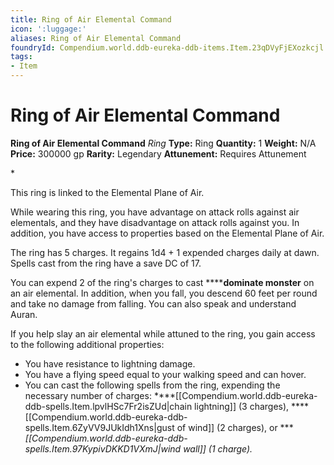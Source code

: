 ```yaml
---
title: Ring of Air Elemental Command
icon: ':luggage:'
aliases: Ring of Air Elemental Command
foundryId: Compendium.world.ddb-eureka-ddb-items.Item.23qDVyFjEXozkcjl
tags:
- Item
---
```


# Ring of Air Elemental Command

**Ring of Air Elemental Command**
_Ring_
**Type:** Ring
**Quantity:** 1
**Weight:** N/A
**Price:** 300000 gp
**Rarity:** Legendary
**Attunement:** Requires Attunement

*<p>This ring is linked to the Elemental Plane of Air.

While wearing this ring, you have advantage on attack rolls against air elementals, and they have disadvantage on attack rolls against you. In addition, you have access to properties based on the Elemental Plane of Air.

The ring has 5 charges. It regains 1d4 + 1 expended charges daily at dawn. Spells cast from the ring have a save DC of 17.

You can expend 2 of the ring's charges to cast ******dominate monster** on an air elemental. In addition, when you fall, you descend 60 feet per round and take no damage from falling. You can also speak and understand Auran.

If you help slay an air elemental while attuned to the ring, you gain access to the following additional properties:</p>
* You have resistance to lightning damage.
* You have a flying speed equal to your walking speed and can hover.
* You can cast the following spells from the ring, expending the necessary number of charges: ****[[Compendium.world.ddb-eureka-ddb-spells.Item.lpvlHSc7Fr2isZUd|chain lightning]] (3 charges), ****[[Compendium.world.ddb-eureka-ddb-spells.Item.6ZyVV9JUkIdh1Xns|gust of wind]] (2 charges), or ****[[Compendium.world.ddb-eureka-ddb-spells.Item.97KypivDKKD1VXmJ|wind wall]] (1 charge).<br /><br />*